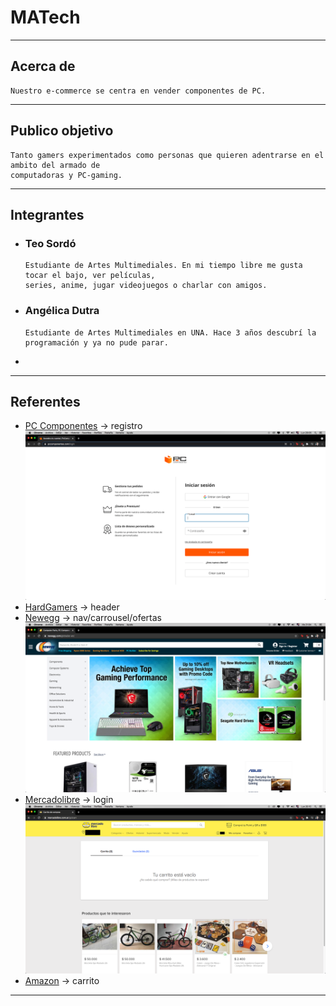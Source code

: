 # MATech
___

## Acerca de
  ~~~
  Nuestro e-commerce se centra en vender componentes de PC.
  ~~~
___

## Publico objetivo
  ~~~
  Tanto gamers experimentados como personas que quieren adentrarse en el ambito del armado de 
  computadoras y PC-gaming.
  ~~~
___

## Integrantes
  - ### Teo Sordó
    ~~~
    Estudiante de Artes Multimediales. En mi tiempo libre me gusta tocar el bajo, ver películas,
    series, anime, jugar videojuegos o charlar con amigos.
    ~~~
  - ### Angélica Dutra
    ~~~
    Estudiante de Artes Multimediales en UNA. Hace 3 años descubrí la programación y ya no pude parar.
    ~~~
  - 
___

## Referentes
  - [PC Componentes](https://www.pccomponentes.com/) -> registro
    ![pccomponentes](imgs/readme/pccomponentes.png)
  - [HardGamers](https://www.hardgamers.com.ar/) -> header
  - [Newegg](https://www.newegg.com/global/ar-en/) -> nav/carrousel/ofertas
    ![newegg](imgs/readme/newegg.png)
  - [Mercadolibre](https://www.mercadolibre.com.ar/) -> login
    ![mercadolibre](imgs/readme/mercadolibre.png)
   - [Amazon](https://www.amazon.com/-/es/) -> carrito
___
